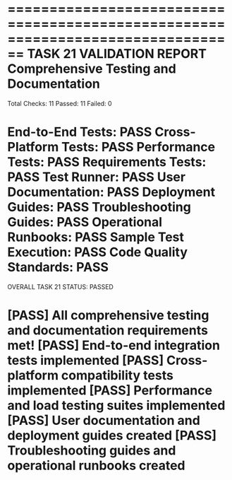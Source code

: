 ================================================================================
TASK 21 VALIDATION REPORT
Comprehensive Testing and Documentation
================================================================================
Total Checks: 11
Passed: 11
Failed: 0

End-to-End Tests: PASS
Cross-Platform Tests: PASS
Performance Tests: PASS
Requirements Tests: PASS
Test Runner: PASS
User Documentation: PASS
Deployment Guides: PASS
Troubleshooting Guides: PASS
Operational Runbooks: PASS
Sample Test Execution: PASS
Code Quality Standards: PASS
================================================================================
OVERALL TASK 21 STATUS: PASSED

[PASS] All comprehensive testing and documentation requirements met!
[PASS] End-to-end integration tests implemented
[PASS] Cross-platform compatibility tests implemented
[PASS] Performance and load testing suites implemented
[PASS] User documentation and deployment guides created
[PASS] Troubleshooting guides and operational runbooks created
================================================================================